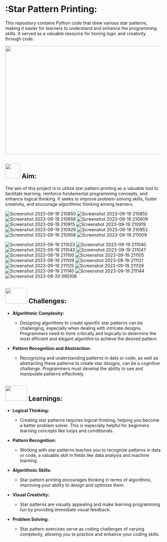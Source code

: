 # :Star Pattern Printing:

This repository contains Python code that drew various star patterns, making it easier for learners to understand and enhance the programming skills. It served as a valuable resource for honing logic and creativity through code.

<div id="header" align="center">
    <img src="https://github.com/yasmeenustad/Python_Star_Pattern_Printing/assets/112754746/753054c6-7e98-496d-85ef-824fbe7f9e3d"  height="350" width="800"/>
</div>

##  <img src="https://github.com/yasmeenustad/Placements-Data-Analysis-Excel-Project/assets/112754746/030e1f21-e04f-4cbd-b301-3576c8c1acc3"  width="48" height="48"> Aim:

The aim of this project is to utilize star pattern printing as a valuable tool to facilitate learning, reinforce fundamental programming concepts, and enhance logical thinking. It seeks to improve problem-solving skills, foster creativity, and encourage algorithmic thinking among learners.

![Screenshot 2023-09-19 210850](https://github.com/yasmeenustad/Python_Star_Pattern_Printing/assets/112754746/af4f3349-d04c-4359-83d5-06a46af6e77c)
![Screenshot 2023-09-19 210855](https://github.com/yasmeenustad/Python_Star_Pattern_Printing/assets/112754746/5b800dee-e411-4130-a531-b4bd7b657782)
![Screenshot 2023-09-19 210858](https://github.com/yasmeenustad/Python_Star_Pattern_Printing/assets/112754746/fb122855-fee0-481a-b726-4fde6f75fa06)
![Screenshot 2023-09-19 210909](https://github.com/yasmeenustad/Python_Star_Pattern_Printing/assets/112754746/032df233-0672-4e87-9031-16353c0c32bf)
![Screenshot 2023-09-19 210915](https://github.com/yasmeenustad/Python_Star_Pattern_Printing/assets/112754746/dff761f4-2e1a-4aac-936e-b8e6647ce86f)
![Screenshot 2023-09-19 210919](https://github.com/yasmeenustad/Python_Star_Pattern_Printing/assets/112754746/ee3fad5a-5ec2-4cb4-b716-c8fc7322c3c6)
![Screenshot 2023-09-19 210929](https://github.com/yasmeenustad/Python_Star_Pattern_Printing/assets/112754746/c19a2c03-df23-4445-8fd1-e7bdfd148c27)
![Screenshot 2023-09-19 210953](https://github.com/yasmeenustad/Python_Star_Pattern_Printing/assets/112754746/7849bf9a-6719-43bf-b3f8-a75e34645d2d)
![Screenshot 2023-09-19 210958](https://github.com/yasmeenustad/Python_Star_Pattern_Printing/assets/112754746/3dd93fc9-c405-4955-b3d4-319ee11a7773)
![Screenshot 2023-09-19 211009](https://github.com/yasmeenustad/Python_Star_Pattern_Printing/assets/112754746/99fc86a5-d7e6-4942-9fbc-34c6deab48ac)

![Screenshot 2023-09-19 211023](https://github.com/yasmeenustad/Python_Star_Pattern_Printing/assets/112754746/a178bdf9-9c52-4566-b44e-688cc00ab1e6)
![Screenshot 2023-09-19 211040](https://github.com/yasmeenustad/Python_Star_Pattern_Printing/assets/112754746/e505aa0c-c2bd-44b2-8122-541a32155297)
![Screenshot 2023-09-19 211043](https://github.com/yasmeenustad/Python_Star_Pattern_Printing/assets/112754746/900f04b2-b85a-4ded-b1b0-c20797d37526)
![Screenshot 2023-09-19 211047](https://github.com/yasmeenustad/Python_Star_Pattern_Printing/assets/112754746/03a1c2ba-2802-4dc3-bac9-fb5aa7ee1ac8)
![Screenshot 2023-09-19 211100](https://github.com/yasmeenustad/Python_Star_Pattern_Printing/assets/112754746/7ea132be-a15d-4ea0-ae7b-e979e6f3d0b6)
![Screenshot 2023-09-19 211105](https://github.com/yasmeenustad/Python_Star_Pattern_Printing/assets/112754746/12f1ba6a-b829-4119-a118-bd33faf6f77d)
![Screenshot 2023-09-19 211109](https://github.com/yasmeenustad/Python_Star_Pattern_Printing/assets/112754746/69918aa2-3dd0-4e54-ae76-c04c4335ca8b)
![Screenshot 2023-09-19 211121](https://github.com/yasmeenustad/Python_Star_Pattern_Printing/assets/112754746/96dea968-0a70-48cd-9db6-aed4e9bad861)
![Screenshot 2023-09-19 211125](https://github.com/yasmeenustad/Python_Star_Pattern_Printing/assets/112754746/e91ac1e2-74d2-4761-8b08-0c95352e4b41)
![Screenshot 2023-09-19 211129](https://github.com/yasmeenustad/Python_Star_Pattern_Printing/assets/112754746/b21e5a48-fbae-4407-8965-9909d9b21340)
![Screenshot 2023-09-19 211140](https://github.com/yasmeenustad/Python_Star_Pattern_Printing/assets/112754746/e4bd2c84-a133-418e-92a4-569238d56471)
![Screenshot 2023-09-19 211144](https://github.com/yasmeenustad/Python_Star_Pattern_Printing/assets/112754746/70f593a0-15ac-4e84-935b-f8e6823df68a)
![Screenshot 2023-09-20 095108](https://github.com/yasmeenustad/Python_Star_Pattern_Printing/assets/112754746/7ee64244-1159-423a-9349-984a89df7044)

## <img src="https://github.com/yasmeenustad/Swiggy-data-Analysis/assets/112754746/603ad77e-2212-4b07-a75a-ffcabb0538f4" width="70" height="50"> Challenges:

- **Algorithmic Complexity:**
    - Designing algorithms to create specific star patterns can be challenging, especially when dealing with intricate designs. Programmers need to think critically and logically to determine the most efficient and              elegant algorithm to achieve the desired pattern.

- **Pattern Recognition and Abstraction:**
    - Recognizing and understanding patterns in data or code, as well as abstracting these patterns to create star designs, can be a cognitive challenge. Programmers must develop the ability to see and manipulate patterns       effectively.

## <img src="https://github.com/yasmeenustad/Swiggy-data-Analysis/assets/112754746/2e256cec-1421-4c5f-9913-052a53dc470f" width="70" height="50"> Learnings:

- **Logical Thinking:**
    - Creating star patterns requires logical thinking, helping you become a better problem solver. This is especially helpful for beginners learning concepts like loops and conditionals.

- **Pattern Recognition:**
    - Working with star patterns teaches you to recognize patterns in data or code, a valuable skill in fields like data analysis and machine learning.

- **Algorithmic Skills:**
    - Star pattern printing encourages thinking in terms of algorithms, improving your ability to design and optimize them.

- **Visual Creativity:**
    - Star patterns are visually appealing and make learning programming fun by providing immediate visual feedback.

- **Problem Solving:**
    - Star pattern exercises serve as coding challenges of varying complexity, allowing you to practice and enhance your coding skills.

